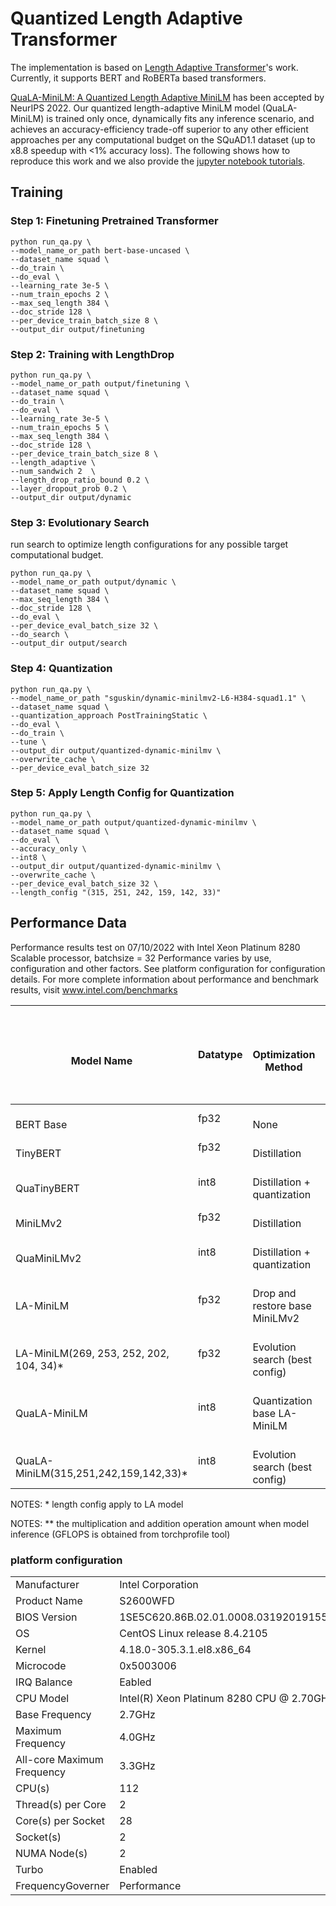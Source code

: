 # Quantized Length Adaptive Transformer

The implementation is based on [Length Adaptive Transformer](https://github.com/clovaai/length-adaptive-transformer)'s work.
Currently, it supports BERT and RoBERTa based transformers.

[QuaLA-MiniLM: A Quantized Length Adaptive MiniLM](https://arxiv.org/abs/2210.17114) has been accepted by NeurIPS 2022. Our quantized length-adaptive MiniLM model (QuaLA-MiniLM) is trained only once, dynamically fits any inference scenario, and achieves an accuracy-efficiency trade-off superior to any other efficient approaches per any computational budget on the SQuAD1.1 dataset (up to x8.8 speedup with <1% accuracy loss). The following shows how to reproduce this work and we also provide the [jupyter notebook tutorials](../../../../../../docs/tutorials/pytorch/question-answering/Dynamic_MiniLM_SQuAD.ipynb).

## Training


### Step 1: Finetuning Pretrained Transformer
```
python run_qa.py \
--model_name_or_path bert-base-uncased \
--dataset_name squad \
--do_train \
--do_eval \
--learning_rate 3e-5 \
--num_train_epochs 2 \
--max_seq_length 384 \
--doc_stride 128 \
--per_device_train_batch_size 8 \
--output_dir output/finetuning
```


### Step 2: Training with LengthDrop

```
python run_qa.py \
--model_name_or_path output/finetuning \
--dataset_name squad \
--do_train \
--do_eval \
--learning_rate 3e-5 \
--num_train_epochs 5 \
--max_seq_length 384 \
--doc_stride 128 \
--per_device_train_batch_size 8 \
--length_adaptive \
--num_sandwich 2  \
--length_drop_ratio_bound 0.2 \
--layer_dropout_prob 0.2 \
--output_dir output/dynamic 

```

### Step 3: Evolutionary Search

run search to optimize length configurations for any possible target computational budget.

```
python run_qa.py \
--model_name_or_path output/dynamic \
--dataset_name squad \
--max_seq_length 384 \
--doc_stride 128 \
--do_eval \
--per_device_eval_batch_size 32 \
--do_search \
--output_dir output/search

```

### Step 4: Quantization

```
python run_qa.py \
--model_name_or_path "sguskin/dynamic-minilmv2-L6-H384-squad1.1" \
--dataset_name squad \
--quantization_approach PostTrainingStatic \
--do_eval \
--do_train \
--tune \
--output_dir output/quantized-dynamic-minilmv \
--overwrite_cache \
--per_device_eval_batch_size 32
```


### Step 5: Apply Length Config for Quantization
```
python run_qa.py \
--model_name_or_path output/quantized-dynamic-minilmv \
--dataset_name squad \
--do_eval \
--accuracy_only \
--int8 \
--output_dir output/quantized-dynamic-minilmv \
--overwrite_cache \
--per_device_eval_batch_size 32 \
--length_config "(315, 251, 242, 159, 142, 33)"
```


## Performance Data
Performance results test on ​​07/10/2022 with Intel Xeon Platinum 8280 Scalable processor, batchsize = 32
Performance varies by use, configuration and other factors. See platform configuration for configuration details. For more complete information about performance and benchmark results, visit www.intel.com/benchmarks


<table>
<thead>
  <tr>
    <th rowspan="2"><br>Model Name</th>
    <th rowspan="2">Datatype</th>
    <th rowspan="2"><br>Optimization Method</th>
    <th rowspan="2"><br><br><br>Modelsize (MB)</th>
    <th colspan="4"><br>InferenceResult</th>
  </tr>
  <tr>
    <th><br>Accuracy(F1)</th>
    <th><br>Latency(ms)</th>
    <th><br>GFLOPS**</th>
    <th><br>Speedup<br><br>(comparedwith BERT Base)</th>
  </tr>
</thead>
<tbody>
  <tr>
    <td><br>BERT Base</td>
    <td>fp32</td>
    <td><br>None</td>
    <td><br>415.47</td>
    <td><br>88.58</td>
    <td><br>56.56</td>
    <td><br>35.3</td>
    <td><br>1x</td>
  </tr>
  <tr>
    <td><br>TinyBERT</td>
    <td>fp32</td>
    <td><br>Distillation</td>
    <td><br>253.20</td>
    <td><br>88.39</td>
    <td><br>32.40</td>
    <td><br>17.7</td>
    <td><br>1.75x</td>
  </tr>
  <tr>
    <td><br>QuaTinyBERT</td>
    <td>int8</td>
    <td><br>Distillation + quantization</td>
    <td><br>132.06</td>
    <td><br>87.67</td>
    <td><br>15.58</td>
    <td><br>17.7</td>
    <td><br>3.63x</td>
  </tr>
  <tr>
    <td><br>MiniLMv2</td>
    <td>fp32</td>
    <td><br>Distillation</td>
    <td><br>115.04</td>
    <td><br>88.70</td>
    <td><br>18.23</td>
    <td><br>4.76</td>
    <td><br>3.10x</td>
  </tr>
  <tr>
    <td><br>QuaMiniLMv2</td>
    <td>int8</td>
    <td><br>Distillation + quantization</td>
    <td><br>84.85</td>
    <td><br>88.54</td>
    <td><br>9.14</td>
    <td><br>4.76</td>
    <td><br>6.18x</td>
  </tr>
  <tr>
    <td><br>LA-MiniLM</td>
    <td>fp32</td>
    <td><br>Drop and restore base MiniLMv2</td>
    <td><br>115.04</td>
    <td><br>89.28</td>
    <td><br>16.99</td>
    <td><br>4.76</td>
    <td><br>3.33x</td>
  </tr>
  <tr>
    <td><br>LA-MiniLM(269, 253, 252, 202, 104, 34)*</td>
    <td>fp32</td>
    <td><br>Evolution search (best config)</td>
    <td><br>115.04</td>
    <td><br>87.76</td>
    <td><br>11.44</td>
    <td><br>2.49</td>
    <td><br>4.94x</td>
  </tr>
  <tr>
    <td><br>QuaLA-MiniLM</td>
    <td>int8</td>
    <td><br>Quantization base LA-MiniLM</td>
    <td><br>84.85</td>
    <td><br>88.85</td>
    <td><br>7.84</td>
    <td><br>4.76</td>
    <td><br>7.21x</td>
  </tr>
  <tr>
    <td><br>QuaLA-MiniLM(315,251,242,159,142,33)*</td>
    <td>int8</td>
    <td><br>Evolution search (best config)</td>
    <td><br>84.86</td>
    <td><br>87.68</td>
    <td><br>6.41</td>
    <td><br>2.55</td>
    <td><br>8.82x</td>
  </tr>
</tbody>
</table>
NOTES: * length config apply to LA model


NOTES: ** the multiplication and addition operation amount when model inference  (GFLOPS is obtained from torchprofile tool)


### platform configuration

<table>
<tbody>
  <tr>
    <td>Manufacturer</td>
    <td>Intel Corporation</td>
  </tr>
  <tr>
    <td>Product Name</td>
    <td>S2600WFD</td>
  </tr>
  <tr>
    <td>BIOS Version</td>
    <td>1SE5C620.86B.02.01.0008.031920191559</td>
  </tr>
  <tr>
    <td>OS</td>
    <td>CentOS Linux release 8.4.2105</td>
  </tr>
  <tr>
    <td>Kernel</td>
    <td>4.18.0-305.3.1.el8.x86_64</td>
  </tr>
  <tr>
    <td>Microcode</td>
    <td>0x5003006</td>
  </tr>
  <tr>
    <td>IRQ Balance</td>
    <td>Eabled</td>
  </tr>
  <tr>
    <td>CPU Model</td>
    <td>Intel(R) Xeon Platinum 8280 CPU @ 2.70GHz</td>
  </tr>
  <tr>
    <td>Base Frequency</td>
    <td>2.7GHz</td>
  </tr>
  <tr>
    <td>Maximum Frequency</td>
    <td>4.0GHz</td>
  </tr>
  <tr>
    <td>All-core Maximum Frequency</td>
    <td>3.3GHz</td>
  </tr>
  <tr>
    <td>CPU(s)</td>
    <td>112</td>
  </tr>
  <tr>
    <td>Thread(s) per Core</td>
    <td>2</td>
  </tr>
  <tr>
    <td>Core(s) per Socket</td>
    <td>28</td>
  </tr>
  <tr>
    <td>Socket(s)</td>
    <td>2</td>
  </tr>
  <tr>
    <td>NUMA Node(s)</td>
    <td>2</td>
  </tr>
  <tr>
    <td>Turbo</td>
    <td>Enabled</td>
  </tr>
  <tr>
    <td>FrequencyGoverner</td>
    <td>Performance</td>
  </tr>
</tbody>
</table>